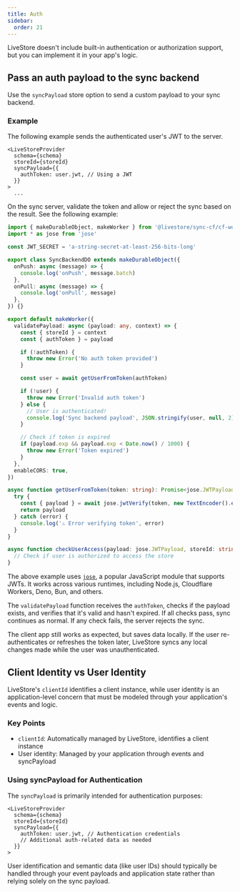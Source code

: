 ```yaml
---
title: Auth
sidebar:
  order: 21
---
```


LiveStore doesn't include built-in authentication or authorization support, but you can implement it in your app's logic.

## Pass an auth payload to the sync backend

Use the `syncPayload` store option to send a custom payload to your sync backend.

### Example

The following example sends the authenticated user's JWT to the server.

```tsx
<LiveStoreProvider
  schema={schema}
  storeId={storeId}
  syncPayload={{
    authToken: user.jwt, // Using a JWT
  }}
>
  ...
```

On the sync server, validate the token and allow or reject the sync based on the result. See the following example:

```ts
import { makeDurableObject, makeWorker } from '@livestore/sync-cf/cf-worker'
import * as jose from 'jose'

const JWT_SECRET = 'a-string-secret-at-least-256-bits-long'

export class SyncBackendDO extends makeDurableObject({
  onPush: async (message) => {
    console.log('onPush', message.batch)
  },
  onPull: async (message) => {
    console.log('onPull', message)
  },
}) {}

export default makeWorker({
  validatePayload: async (payload: any, context) => {
    const { storeId } = context
    const { authToken } = payload

    if (!authToken) {
      throw new Error('No auth token provided')
    }

    const user = await getUserFromToken(authToken)

    if (!user) {
      throw new Error('Invalid auth token')
    } else {
      // User is authenticated!
      console.log('Sync backend payload', JSON.stringify(user, null, 2))
    }

    // Check if token is expired
    if (payload.exp && payload.exp < Date.now() / 1000) {
      throw new Error('Token expired')
    }
  },
  enableCORS: true,
})

async function getUserFromToken(token: string): Promise<jose.JWTPayload | undefined> {
  try {
    const { payload } = await jose.jwtVerify(token, new TextEncoder().encode(JWT_SECRET))
    return payload
  } catch (error) {
    console.log('⚠️ Error verifying token', error)
  }
}

async function checkUserAccess(payload: jose.JWTPayload, storeId: string): Promise<void> {
  // Check if user is authorized to access the store
}
```

The above example uses [`jose`](https://www.npmjs.com/package/jose), a popular JavaScript module that supports JWTs. It works across various runtimes, including Node.js, Cloudflare Workers, Deno, Bun, and others.

The `validatePayload` function receives the `authToken`, checks if the payload exists, and verifies that it's valid and hasn't expired. If all checks pass, sync continues as normal. If any check fails, the server rejects the sync.

The client app still works as expected, but saves data locally. If the user re-authenticates or refreshes the token later, LiveStore syncs any local changes made while the user was unauthenticated.

## Client Identity vs User Identity

LiveStore's `clientId` identifies a client instance, while user identity is an application-level concern that must be modeled through your application's events and logic.

### Key Points
- `clientId`: Automatically managed by LiveStore, identifies a client instance
- User identity: Managed by your application through events and syncPayload

### Using syncPayload for Authentication

The `syncPayload` is primarily intended for authentication purposes:

```tsx
<LiveStoreProvider
  schema={schema}
  storeId={storeId}
  syncPayload={{
    authToken: user.jwt, // Authentication credentials
    // Additional auth-related data as needed
  }}
>
```

User identification and semantic data (like user IDs) should typically be handled through your event payloads and application state rather than relying solely on the sync payload.
